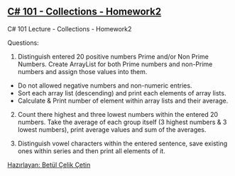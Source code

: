 ## [C# 101 - Collections - Homework2](https://app.patika.dev/courses/csharp-101/15-odev-2)

C# 101 Lecture - Collections - Homework2

Questions:
1) Distinguish entered 20 positive numbers Prime and/or Non Prime Numbers. Create ArrayList for both Prime numbers and non-Prime numbers and assign those values into them. 
* Do not allowed negative numbers and non-numeric entries.
* Sort each array list (descending) and print each elements of array lists.
* Calculate & Print number of element within array lists and their average.

2) Count there highest and three lowest numbers within the entered 20 numbers. Take the average of each group itself (3 highest numbers & 3 lowest numbers), print average values and sum of the averages. 

3) Distinguish vowel characters within the entered sentence, save existing ones within series and then print all elements of it. 


[Hazırlayan: Betül Çelik Çetin](https://app.patika.dev/celikbet)